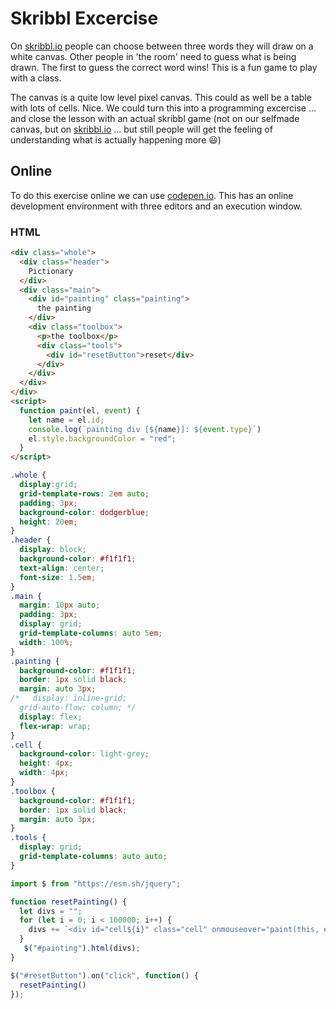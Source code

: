 # Skribbl Excercise

On [skribbl.io](https://skribbl.io) people can choose between three words they will draw on a
white canvas. Other people in 'the room' need to guess what is being drawn. The first to guess the
correct word wins! This is a fun game to play with a class.

The canvas is a quite low level pixel canvas. This could as well be a table with lots of cells.
Nice. We could turn this into a programming excercise ... and close the lesson with an actual
skribbl game (not on our selfmade canvas, but on [skribbl.io](https://skribbl.io) ... but still
people will get the feeling of understanding what is actually happening more 😃)

## Online

To do this exercise online we can use [codepen.io](https://codepen.io). This has an online
development environment with three editors and an execution window.

### HTML

```html
<div class="whole">
  <div class="header">
    Pictionary
  </div>
  <div class="main">
    <div id="painting" class="painting">
      the painting
    </div>
    <div class="toolbox">
      <p>the toolbox</p>
      <div class="tools">
        <div id="resetButton">reset</div>
      </div>
    </div>
  </div>
</div>
<script>
  function paint(el, event) {
    let name = el.id;
    console.log(`painting div [${name}]: ${event.type}`)
    el.style.backgroundColor = "red";
  }
</script>
```

```css
.whole {
  display:grid;
  grid-template-rows: 2em auto;
  padding: 3px;
  background-color: dodgerblue;
  height: 20em;
}
.header {
  display: block;
  background-color: #f1f1f1;
  text-align: center;
  font-size: 1.5em;
}
.main {
  margin: 10px auto;
  padding: 3px;
  display: grid;
  grid-template-columns: auto 5em;
  width: 100%;
}
.painting {
  background-color: #f1f1f1;
  border: 1px solid black;
  margin: auto 3px;
/*   display: inline-grid;
  grid-auto-flow: column; */
  display: flex;
  flex-wrap: wrap;
}
.cell {
  background-color: light-grey;
  height: 4px;
  width: 4px;
}
.toolbox {
  background-color: #f1f1f1;
  border: 1px solid black;
  margin: auto 3px;
}
.tools {
  display: grid;
  grid-template-columns: auto auto;
}
```

```javascript
import $ from "https://esm.sh/jquery";

function resetPainting() {
  let divs = "";
  for (let i = 0; i < 100000; i++) {
    divs += `<div id="cell${i}" class="cell" onmouseover="paint(this, event)"></div>`;
  }
   $("#painting").html(divs);
}

$("#resetButton").on("click", function() {
  resetPainting()
});
```
